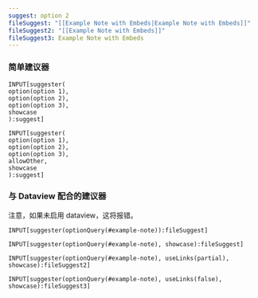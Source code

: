 ```yaml
---
suggest: option 2
fileSuggest: "[[Example Note with Embeds|Example Note with Embeds]]"
fileSuggest2: "[[Example Note with Embeds]]"
fileSuggest3: Example Note with Embeds
---
```


### 简单建议器

```meta-bind
INPUT[suggester(
option(option 1),
option(option 2),
option(option 3),
showcase
):suggest]
```

```meta-bind
INPUT[suggester(
option(option 1),
option(option 2),
option(option 3),
allowOther,
showcase
):suggest]
```

### 与 Dataview 配合的建议器

注意，如果未启用 dataview，这将报错。

`INPUT[suggester(optionQuery(#example-note)):fileSuggest]`

```meta-bind
INPUT[suggester(optionQuery(#example-note), showcase):fileSuggest]
```

```meta-bind
INPUT[suggester(optionQuery(#example-note), useLinks(partial), showcase):fileSuggest2]
```

```meta-bind
INPUT[suggester(optionQuery(#example-note), useLinks(false), showcase):fileSuggest3]
```
